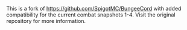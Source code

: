 This is a fork of https://github.com/SpigotMC/BungeeCord with added compatibility for the current combat snapshots 1-4. Visit the original repository for more information.
